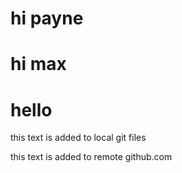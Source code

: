 # hi payne
# hi max

# hello
this text is added to local git files

this text is added to remote github.com
